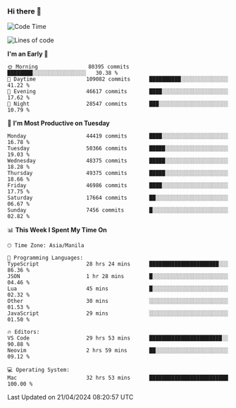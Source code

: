 ### Hi there 👋

<!--START_SECTION:waka-->
![Code Time](http://img.shields.io/badge/Code%20Time-5%2C068%20hrs%2031%20mins-blue)

![Lines of code](https://img.shields.io/badge/From%20Hello%20World%20I%27ve%20Written-116.1%20million%20lines%20of%20code-blue)

**I'm an Early 🐤** 

```text
🌞 Morning                80395 commits       ████████░░░░░░░░░░░░░░░░░   30.38 % 
🌆 Daytime                109082 commits      ██████████░░░░░░░░░░░░░░░   41.22 % 
🌃 Evening                46617 commits       ████░░░░░░░░░░░░░░░░░░░░░   17.62 % 
🌙 Night                  28547 commits       ███░░░░░░░░░░░░░░░░░░░░░░   10.79 % 
```
📅 **I'm Most Productive on Tuesday** 

```text
Monday                   44419 commits       ████░░░░░░░░░░░░░░░░░░░░░   16.78 % 
Tuesday                  50366 commits       █████░░░░░░░░░░░░░░░░░░░░   19.03 % 
Wednesday                48375 commits       █████░░░░░░░░░░░░░░░░░░░░   18.28 % 
Thursday                 49375 commits       █████░░░░░░░░░░░░░░░░░░░░   18.66 % 
Friday                   46986 commits       ████░░░░░░░░░░░░░░░░░░░░░   17.75 % 
Saturday                 17664 commits       ██░░░░░░░░░░░░░░░░░░░░░░░   06.67 % 
Sunday                   7456 commits        █░░░░░░░░░░░░░░░░░░░░░░░░   02.82 % 
```


📊 **This Week I Spent My Time On** 

```text
🕑︎ Time Zone: Asia/Manila

💬 Programming Languages: 
TypeScript               28 hrs 24 mins      ██████████████████████░░░   86.36 % 
JSON                     1 hr 28 mins        █░░░░░░░░░░░░░░░░░░░░░░░░   04.46 % 
Lua                      45 mins             █░░░░░░░░░░░░░░░░░░░░░░░░   02.32 % 
Other                    30 mins             ░░░░░░░░░░░░░░░░░░░░░░░░░   01.53 % 
JavaScript               29 mins             ░░░░░░░░░░░░░░░░░░░░░░░░░   01.50 % 

🔥 Editors: 
VS Code                  29 hrs 53 mins      ███████████████████████░░   90.88 % 
Neovim                   2 hrs 59 mins       ██░░░░░░░░░░░░░░░░░░░░░░░   09.12 % 

💻 Operating System: 
Mac                      32 hrs 53 mins      █████████████████████████   100.00 % 
```


 Last Updated on 21/04/2024 08:20:57 UTC
<!--END_SECTION:waka-->


<!--
**rad182/rad182** is a ✨ _special_ ✨ repository because its `README.md` (this file) appears on your GitHub profile.

Here are some ideas to get you started:

- 🔭 I’m currently working on ...
- 🌱 I’m currently learning ...
- 👯 I’m looking to collaborate on ...
- 🤔 I’m looking for help with ...
- 💬 Ask me about ...
- 📫 How to reach me: ...
- 😄 Pronouns: ...
- ⚡ Fun fact: ...
-->
